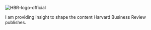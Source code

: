 ![HBR-logo-official](https://user-images.githubusercontent.com/19508013/165677491-ddf6b798-9db0-4e1e-bdf8-e793397e7c98.png)

I am providing insight to shape the content Harvard Business Review publishes.

